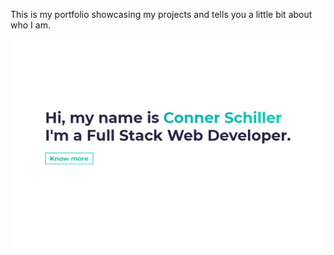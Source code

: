This is my portfolio showcasing my projects and tells you a little bit about who I am.

![Image of portfolio](src/assets/portfolioimage.png)
